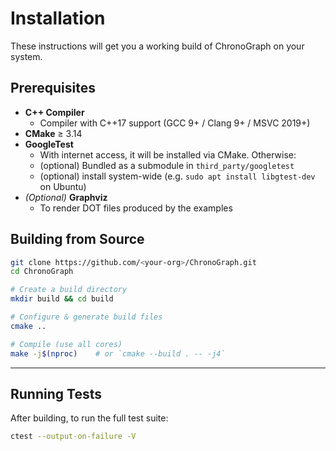 # Installation

These instructions will get you a working build of ChronoGraph on your system.

## Prerequisites

- **C++ Compiler**  
  - Compiler with C++17 support (GCC 9+ / Clang 9+ / MSVC 2019+)
- **CMake** ≥ 3.14
- **GoogleTest**  
  - With internet access, it will be installed via CMake.  Otherwise:
  - (optional) Bundled as a submodule in `third_party/googletest`  
  - (optional) install system-wide (e.g. `sudo apt install libgtest-dev` on Ubuntu)  
- *(Optional)* **Graphviz**  
  - To render DOT files produced by the examples  


## Building from Source

```bash
git clone https://github.com/<your-org>/ChronoGraph.git
cd ChronoGraph

# Create a build directory
mkdir build && cd build

# Configure & generate build files
cmake ..

# Compile (use all cores)
make -j$(nproc)    # or `cmake --build . -- -j4`
```
---

## Running Tests

After building, to run the full test suite:

```bash
ctest --output-on-failure -V
```